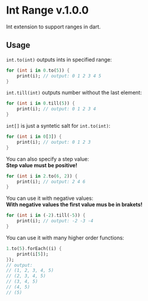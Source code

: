 # Int Range v.1.0.0
Int extension to support ranges in dart.

## Usage

`int.to(int)` outputs ints in specified range:
```dart
for (int i in 0.to(5)) {
    print(i); // output: 0 1 2 3 4 5
}
```

`int.till(int)` outputs number without the last element:
```dart
for (int i in 0.till(5)) {
    print(i); // output: 0 1 2 3 4
}
```

`int[]` is just a syntetic salt for `int.to(int)`:
```dart
for (int i in 0[3]) {
    print(i); // output: 0 1 2 3
}
```

You can also specify a step value:\
**Step value must be positive!**
```dart
for (int i in 2.to(6, 2)) {
    print(i); // output: 2 4 6
}
```

You can use it with negative values: \
**With negative values the first value mus be in brakets!**
```dart
for (int i in (-2).till(-5)) {
    print(i); // output: -2 -3 -4
}
```

You can use it with many higher order functions:
```dart
1.to(5).forEach((i) {
    print(i[5]);
});
// output:
// (1, 2, 3, 4, 5)
// (2, 3, 4, 5)
// (3, 4, 5)
// (4, 5)
// (5)
```
